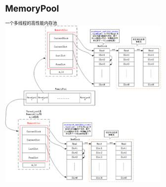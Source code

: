 # MemoryPool
一个多线程的高性能内存池
![image](https://github.com/RolleXXX/MemoryPool/blob/master/%E5%86%85%E5%AD%98%E6%B1%A0.png)
